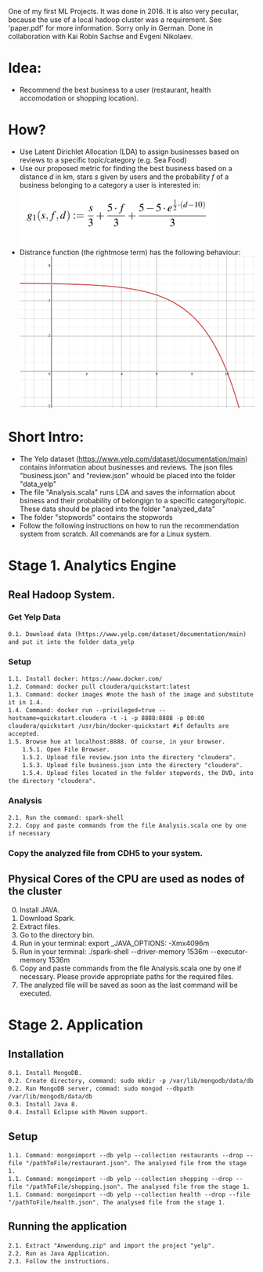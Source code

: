 One of my first ML Projects. It was done in 2016.
It is also very peculiar, because the use of a local hadoop cluster was a requirement.
See 'paper.pdf' for more information. Sorry only in German. Done in collaboration with Kai Robin Sachse and Evgeni Nikolaev.

# Idea:
- Recommend the best business to a user (restaurant, health accomodation or shopping location).

# How?
- Use Latent Dirichlet Allocation (LDA) to assign businesses based on reviews to a specific topic/category (e.g. Sea Food)
- Use our proposed metric for finding the best business based on a distance <em>d</em> in km, stars <em>s</em> given by users and the probability <em>f</em> of a business belonging to a category a user is interested in: <img src="evaluation_metric.png" alt="evaluation metric" width="400"/> 
- Distrance function (the rightmose term) has the following behaviour: <img src="distance_function.png" alt="distance function" width="600"/>

# Short Intro:
- The Yelp dataset (https://www.yelp.com/dataset/documentation/main) contains information about businesses and reviews. The json files "business.json" and "review.json" whould be placed into the folder "data_yelp"
- The file "Analysis.scala" runs LDA and saves the information about bsiness and their probability of belongign to a specific category/topic. These data should be placed into the folder "analyzed_data"
- The folder "stopwords" contains the stopwords 
- Follow the following instructions on how to run the recommendation system from scratch. All commands are for a Linux system.


# Stage 1. Analytics Engine


## Real Hadoop System.

### Get Yelp Data
	0.1. Download data (https://www.yelp.com/dataset/documentation/main) and put it into the folder data_yelp

### Setup
	1.1. Install docker: https://www.docker.com/
	1.2. Command: docker pull cloudera/quickstart:latest
	1.3. Command: docker images #note the hash of the image and substitute it in 1.4.
	1.4. Command: docker run --privileged=true --hostname=quickstart.cloudera -t -i -p 8888:8888 -p 80:80 cloudera/quickstart /usr/bin/docker-quickstart #if defaults are accepted.
	1.5. Browse hue at localhost:8888. Of course, in your browser.
		1.5.1. Open File Browser.
		1.5.2. Upload file review.json into the directory "cloudera".
		1.5.3. Upload file business.json into the directory "cloudera".
		1.5.4. Upload files located in the folder stopwords, the DVD, into the directory "cloudera".

### Analysis
	2.1. Run the command: spark-shell
	2.2. Copy and paste commands from the file Analysis.scala one by one if necessary

### Copy the analyzed file from CDH5 to your system.

## Physical Cores of the CPU are used as nodes of the cluster

0. Install JAVA.
1. Download Spark.
2. Extract files.
3. Go to the directory bin.
4. Run in your terminal: export  _JAVA_OPTIONS: -Xmx4096m
5. Run in your terminal: ./spark-shell --driver-memory 1536m --executor-memory 1536m
6. Copy and paste commands from the file Analysis.scala one by one if necessary. Please provide appropriate paths for the required files.
7. The analyzed file will be saved as soon as the last command will be executed.


# Stage 2. Application


## Installation
	0.1. Install MongoDB.
	0.2. Create directory, command: sudo mkdir -p /var/lib/mongodb/data/db
	0.2. Run MongoDB server, commad: sudo mongod --dbpath /var/lib/mongodb/data/db
	0.3. Install Java 8.
	0.4. Install Eclipse with Maven support.

## Setup
	1.1. Command: mongoimport --db yelp --collection restaurants --drop --file "/pathToFile/restaurant.json". The analysed file from the stage 1.
	1.1. Command: mongoimport --db yelp --collection shopping --drop --file "/pathToFile/shopping.json". The analysed file from the stage 1.
	1.1. Command: mongoimport --db yelp --collection health --drop --file "/pathToFile/health.json". The analysed file from the stage 1.

## Running the application
	2.1. Extract "Anwendung.zip" and import the project "yelp".
	2.2. Run as Java Application.
	2.3. Follow the instructions.
